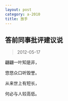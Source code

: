 ```yaml
---
layout: post
category: a-2010
title: 放手
---
```


## 答前同事批评建议说 ##

> 2012-05-17

翩翩一叶知是非，

悠悠众口听毁誉。

从来世上有短长，

何必与人较高低。